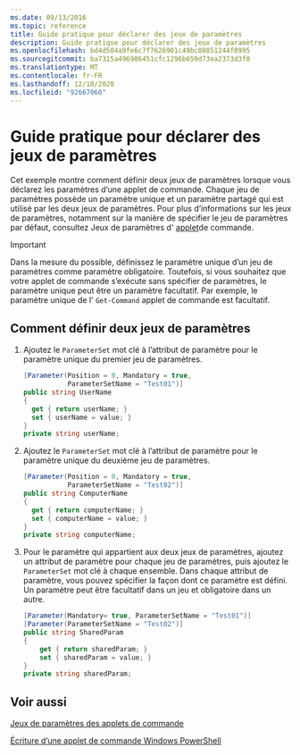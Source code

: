 ```yaml
---
ms.date: 09/13/2016
ms.topic: reference
title: Guide pratique pour déclarer des jeux de paramètres
description: Guide pratique pour déclarer des jeux de paramètres
ms.openlocfilehash: bd4d504a9fe6c7f7626901c49bc08851244f0995
ms.sourcegitcommit: ba7315a496986451cfc1296b659d73ea2373d3f0
ms.translationtype: MT
ms.contentlocale: fr-FR
ms.lasthandoff: 12/10/2020
ms.locfileid: "92667060"
---
```

# <a name="how-to-declare-parameter-sets"></a>Guide pratique pour déclarer des jeux de paramètres

Cet exemple montre comment définir deux jeux de paramètres lorsque vous déclarez les paramètres d’une applet de commande. Chaque jeu de paramètres possède un paramètre unique et un paramètre partagé qui est utilisé par les deux jeux de paramètres. Pour plus d’informations sur les jeux de paramètres, notamment sur la manière de spécifier le jeu de paramètres par défaut, consultez Jeux de paramètres d' [applet](./cmdlet-parameter-sets.md)de commande.

> [!IMPORTANT]
> Dans la mesure du possible, définissez le paramètre unique d’un jeu de paramètres comme paramètre obligatoire. Toutefois, si vous souhaitez que votre applet de commande s’exécute sans spécifier de paramètres, le paramètre unique peut être un paramètre facultatif. Par exemple, le paramètre unique de l' `Get-Command` applet de commande est facultatif.

## <a name="how-to-define-two-parameter-sets"></a>Comment définir deux jeux de paramètres

1. Ajoutez le `ParameterSet` mot clé à l’attribut de paramètre pour le paramètre unique du premier jeu de paramètres.

   ```csharp
   [Parameter(Position = 0, Mandatory = true,
              ParameterSetName = "Test01")]
   public string UserName
   {
     get { return userName; }
     set { userName = value; }
   }
   private string userName;
   ```

2. Ajoutez le `ParameterSet` mot clé à l’attribut de paramètre pour le paramètre unique du deuxième jeu de paramètres.

   ```csharp
   [Parameter(Position = 0, Mandatory = true,
              ParameterSetName = "Test02")]
   public string ComputerName
   {
     get { return computerName; }
     set { computerName = value; }
   }
   private string computerName;
   ```

3. Pour le paramètre qui appartient aux deux jeux de paramètres, ajoutez un attribut de paramètre pour chaque jeu de paramètres, puis ajoutez le `ParameterSet` mot clé à chaque ensemble. Dans chaque attribut de paramètre, vous pouvez spécifier la façon dont ce paramètre est défini. Un paramètre peut être facultatif dans un jeu et obligatoire dans un autre.

   ```csharp
   [Parameter(Mandatory= true, ParameterSetName = "Test01")]
   [Parameter(ParameterSetName = "Test02")]
   public string SharedParam
   {
       get { return sharedParam; }
       set { sharedParam = value; }
   }
   private string sharedParam;
   ```

## <a name="see-also"></a>Voir aussi

[Jeux de paramètres des applets de commande](./cmdlet-parameter-sets.md)

[Écriture d’une applet de commande Windows PowerShell](./writing-a-windows-powershell-cmdlet.md)
